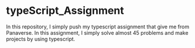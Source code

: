# typeScript_Assignment
In this repository, I simply push my typescript assignment that give me from Panaverse. In this assignment, I simply solve almost 45 problems and make projects by using typescript. 

